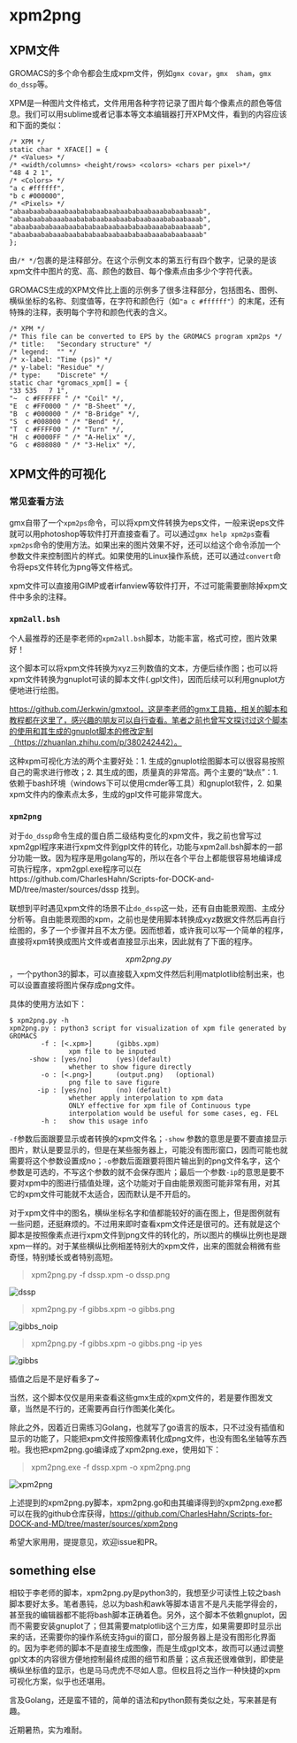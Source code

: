 # xpm2png

## XPM文件

GROMACS的多个命令都会生成xpm文件，例如`gmx covar`，`gmx  sham`，`gmx do_dssp`等。

XPM是一种图片文件格式，文件用用各种字符记录了图片每个像素点的颜色等信息。我们可以用sublime或者记事本等文本编辑器打开XPM文件，看到的内容应该和下面的类似：

```xpm
/* XPM */
static char * XFACE[] = {
/* <Values> */
/* <width/columns> <height/rows> <colors> <chars per pixel>*/
"48 4 2 1",
/* <Colors> */
"a c #ffffff",
"b c #000000",
/* <Pixels> */
"abaabaababaaabaabababaabaabaababaabaaababaabaaab",
"abaabaababaaabaabababaabaabaababaabaaababaabaaab",
"abaabaababaaabaabababaabaabaababaabaaababaabaaab",
"abaabaababaaabaabababaabaabaababaabaaababaabaaab"
};
```

由`/* */`包裹的是注释部分。在这个示例文本的第五行有四个数字，记录的是该xpm文件中图片的宽、高、颜色的数目、每个像素点由多少个字符代表。

GROMACS生成的XPM文件比上面的示例多了很多注释部分，包括图名、图例、横纵坐标的名称、刻度值等，在字符和颜色行（如`"a c #ffffff"`）的末尾，还有特殊的注释，表明每个字符和颜色代表的含义。

```xpm
/* XPM */
/* This file can be converted to EPS by the GROMACS program xpm2ps */
/* title:   "Secondary structure" */
/* legend:  "" */
/* x-label: "Time (ps)" */
/* y-label: "Residue" */
/* type:    "Discrete" */
static char *gromacs_xpm[] = {
"33 535   7 1",
"~  c #FFFFFF " /* "Coil" */,
"E  c #FF0000 " /* "B-Sheet" */,
"B  c #000000 " /* "B-Bridge" */,
"S  c #008000 " /* "Bend" */,
"T  c #FFFF00 " /* "Turn" */,
"H  c #0000FF " /* "A-Helix" */,
"G  c #808080 " /* "3-Helix" */,
```

## XPM文件的可视化

### 常见查看方法

gmx自带了一个`xpm2ps`命令，可以将xpm文件转换为eps文件，一般来说eps文件就可以用photoshop等软件打开直接查看了。可以通过`gmx help xpm2ps`查看`xpm2ps`命令的使用方法。如果出来的图片效果不好，还可以给这个命令添加一个参数文件来控制图片的样式。如果使用的Linux操作系统，还可以通过`convert`命令将eps文件转化为png等文件格式。

xpm文件可以直接用GIMP或者irfanview等软件打开，不过可能需要删除掉xpm文件中多余的注释。

### `xpm2all.bsh` 

个人最推荐的还是李老师的`xpm2all.bsh`脚本，功能丰富，格式可控，图片效果好！

这个脚本可以将xpm文件转换为xyz三列数值的文本，方便后续作图；也可以将xpm文件转换为gnuplot可读的脚本文件(.gpl文件)，因而后续可以利用gnuplot方便地进行绘图。

https://github.com/Jerkwin/gmxtool，这是李老师的gmx工具箱，相关的脚本和教程都在这里了，感兴趣的朋友可以自行查看。笔者之前也曾写文探讨过这个脚本的使用和其生成的gnuplot脚本的修改定制（https://zhuanlan.zhihu.com/p/380242442）。

这种xpm可视化方法的两个主要好处：1. 生成的gnuplot绘图脚本可以很容易按照自己的需求进行修改；2. 其生成的图，质量真的非常高。两个主要的“缺点”：1. 依赖于bash环境（windows下可以使用cmder等工具）和gnuplot软件，2. 如果xpm文件内的像素点太多，生成的gpl文件可能非常庞大。

### `xpm2png` 

对于`do_dssp`命令生成的蛋白质二级结构变化的xpm文件，我之前也曾写过xpm2gpl程序来进行xpm文件到gpl文件的转化，功能与xpm2all.bsh脚本的一部分功能一致。因为程序是用golang写的，所以在各个平台上都能很容易地编译成可执行程序，xpm2gpl.exe程序可以在https://github.com/CharlesHahn/Scripts-for-DOCK-and-MD/tree/master/sources/dssp 找到。

联想到平时遇见xpm文件的场景不止`do_dssp`这一处，还有自由能景观图、主成分分析等。自由能景观图的xpm，之前也是使用脚本转换成xyz数据文件然后再自行绘图的，多了一个步骤并且不太方便。因而想着，或许我可以写一个简单的程序，直接将xpm转换成图片文件或者直接显示出来，因此就有了下面的程序。

$$xpm2png.py$$，一个python3的脚本，可以直接载入xpm文件然后利用matplotlib绘制出来，也可以设置直接将图片保存成png文件。

具体的使用方法如下：

```
$ xpm2png.py -h
xpm2png.py : python3 script for visualization of xpm file generated by GROMACS
        -f : [<.xpm>]      (gibbs.xpm)
               xpm file to be inputed
     -show : [yes/no]      (yes)(default)
               whether to show figure directly
        -o : [<.png>]      (output.png)   (optional)
               png file to save figure
       -ip : [yes/no]      (no) (default)
               whether apply interpolation to xpm data
               ONLY effective for xpm file of Continuous type
               interpolation would be useful for some cases, eg. FEL
        -h :   show this usage info
```

`-f`参数后面跟要显示或者转换的xpm文件名；`-show` 参数的意思是要不要直接显示图片，默认是要显示的，但是在某些服务器上，可能没有图形窗口，因而可能也就需要将这个参数设置成no；`-o`参数后面跟要将图片输出到的png文件名字，这个参数是可选的，不写这个参数的就不会保存图片；最后一个参数`-ip`的意思是要不要对xpm中的图进行插值处理，这个功能对于自由能景观图可能非常有用，对其它的xpm文件可能就不太适合，因而默认是不开启的。

对于xpm文件中的图名，横纵坐标名字和值都能较好的画在图上，但是图例就有一些问题，还挺麻烦的。不过用来即时查看xpm文件还是很可的。还有就是这个脚本是按照像素点进行xpm文件到png文件的转化的，所以图片的横纵比例也是跟xpm一样的。对于某些横纵比例相差特别大的xpm文件，出来的图就会稍微有些奇怪，特别矮长或者特别高短。

> xpm2png.py -f dssp.xpm -o dssp.png

![dssp](C:\Users\hhhhh\Desktop\databank\公众号\20210807\dssp.png)

> xpm2png.py -f gibbs.xpm -o gibbs.png

![gibbs_noip](C:\Users\hhhhh\Desktop\databank\公众号\20210807\gibbs_noip.png)

> xpm2png.py -f gibbs.xpm -o gibbs.png -ip yes

![gibbs](C:\Users\hhhhh\Desktop\databank\公众号\20210807\gibbs.png)

插值之后是不是好看多了~



当然，这个脚本仅仅是用来查看这些gmx生成的xpm文件的，若是要作图发文章，当然是不行的，还需要再自行作图美化美化。



除此之外，因着近日需练习Golang，也就写了go语言的版本，只不过没有插值和显示的功能了，只能把xpm文件按照像素转化成png文件，也没有图名坐轴等东西啦。我也把xpm2png.go编译成了xpm2png.exe，使用如下：

> xpm2png.exe -f dssp.xpm -o xpm2png.png

![xpm2png](C:\Users\hhhhh\Desktop\databank\公众号\20210807\xpm2png.png)



上述提到的xpm2png.py脚本，xpm2png.go和由其编译得到的xpm2png.exe都可以在我的github仓库获得，https://github.com/CharlesHahn/Scripts-for-DOCK-and-MD/tree/master/sources/xpm2png 

希望大家用用，提提意见，欢迎issue和PR。



## something else

相较于李老师的脚本，xpm2png.py是python3的，我想至少可读性上较之bash脚本要好太多。笔者愚钝，总以为bash和awk等脚本语言不是凡夫能学得会的，甚至我的编辑器都不能将bash脚本正确着色。另外，这个脚本不依赖gnuplot，因而不需要安装gnuplot了；但其需要matplotlib这个三方库，如果需要即时显示出来的话，还需要你的操作系统支持gui的窗口，部分服务器上是没有图形化界面的。因为李老师的脚本不是直接生成图像，而是生成gpl文本，故而可以通过调整gpl文本的内容很方便地控制最终成图的细节和质量；这点我还很难做到，即使是横纵坐标值的显示，也是马马虎虎不尽如人意。但权且将之当作一种快捷的xpm可视化方案，似乎也还堪用。

言及Golang，还是蛮不错的，简单的语法和python颇有类似之处，写来甚是有趣。

近期暑热，实为难耐。





